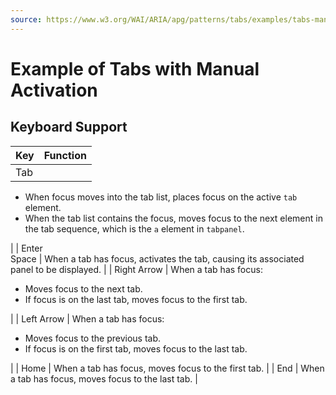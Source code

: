 ```yaml
---
source: https://www.w3.org/WAI/ARIA/apg/patterns/tabs/examples/tabs-manual/
---
```

Example of Tabs with Manual Activation
======================================

Keyboard Support
----------------

| Key | Function |
| --- | --- |
| Tab | 
*   When focus moves into the tab list, places focus on the active `tab` element.
*   When the tab list contains the focus, moves focus to the next element in the tab sequence, which is the `a` element in `tabpanel`.

 |
| Enter  
Space | When a tab has focus, activates the tab, causing its associated panel to be displayed. |
| Right Arrow | When a tab has focus:

*   Moves focus to the next tab.
*   If focus is on the last tab, moves focus to the first tab.

 |
| Left Arrow | When a tab has focus:

*   Moves focus to the previous tab.
*   If focus is on the first tab, moves focus to the last tab.

 |
| Home | When a tab has focus, moves focus to the first tab. |
| End | When a tab has focus, moves focus to the last tab. |
